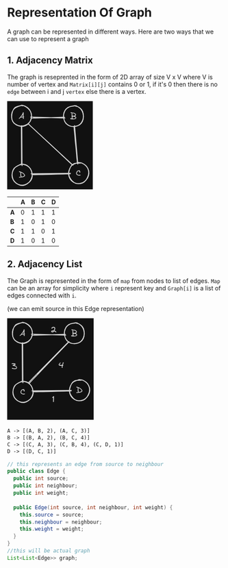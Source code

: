 # Representation Of Graph

A graph can be represented in different ways. Here are two ways that we can use to represent a graph

## 1. Adjacency Matrix

  The graph is reseprented in the form of 2D array of size V x V where V is number of vertex and `Matrix[i][j]` contains 0 or 1, if it's 0 then there is no `edge` between i and j `vertex` else there is a vertex.


![Alt text](files/image-1.png)

|   | A  | B  | C  | D  |
|---|---|---|---|---|
| **A** | 0 | 1 | 1 | 1 |
| **B** | 1 | 0 | 1 | 0 |
| **C** | 1 | 1 | 0 | 1 |
| **D** | 1 | 0 | 1 | 0 |

## 2. Adjacency List

The Graph is represented in the form of `map` from nodes to list of edges. `Map` can be an array for simplicity where `i` represent key and `Graph[i]` is a list of edges connected with `i`.

(we can emit source in this Edge representation)

![Alt text](files/image-2.png)

```
A -> [(A, B, 2), (A, C, 3)]
B -> [(B, A, 2), (B, C, 4)]
C -> [(C, A, 3), (C, B, 4), (C, D, 1)]
D -> [(D, C, 1)]
```

```java
// this represents an edge from source to neighbour
public class Edge {
  public int source;
  public int neighbour;
  public int weight;

  public Edge(int source, int neighbour, int weight) {
    this.source = source;
    this.neighbour = neighbour;
    this.weight = weight;
  }
}
//this will be actual graph
List<List<Edge>> graph;
``````